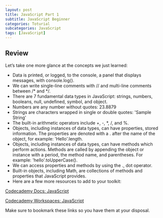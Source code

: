 ```yaml
---
layout: post
title: JavaScript Part 1
subtitle: JavaScript Beginner
categories: Toturial
subcategories: JavaScript
tags: [JavaScript]
---
```


## Review 

Let’s take one more glance at the concepts we just learned:

* Data is printed, or logged, to the console, a panel that displays messages, with console.log().
* We can write single-line comments with // and multi-line comments between /* and */.
* There are 7 fundamental data types in JavaScript: strings, numbers, booleans, null, undefined, symbol, and object.
* Numbers are any number without quotes: 23.8879
* Strings are characters wrapped in single or double quotes: 'Sample String'
* The built-in arithmetic operators include +, -, *, /, and %.
* Objects, including instances of data types, can have properties, stored information. The properties are denoted with a . after the name of the object, for example: 'Hello'.length.
* Objects, including instances of data types, can have methods which perform actions. Methods are called by appending the object or instance with a period, the method name, and parentheses. For example: 'hello'.toUpperCase().
* We can access properties and methods by using the ., dot operator.
* Built-in objects, including Math, are collections of methods and properties that JavaScript provides.
* Here are a few more resources to add to your toolkit:

[Codecademy Docs: JavaScript](https://www.codecademy.com/resources/docs/javascript)

[Codecademy Workspaces: JavaScript](https://www.codecademy.com/workspaces/new)

Make sure to bookmark these links so you have them at your disposal.
